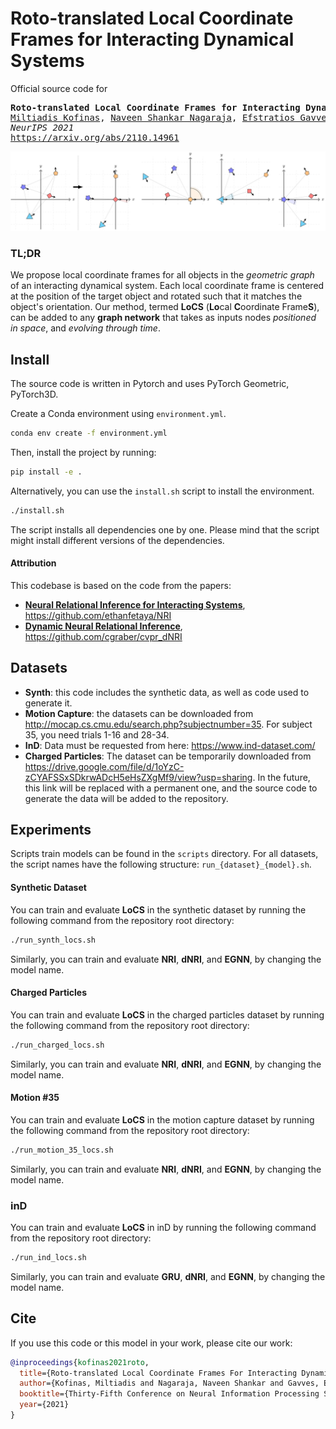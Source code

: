 # Roto-translated Local Coordinate Frames for Interacting Dynamical Systems

Official source code for
<pre>
<b>Roto-translated Local Coordinate Frames for Interacting Dynamical Systems</b>
<a href="https://mkofinas.github.io/">Miltiadis Kofinas</a>, <a href="https://menaveenshankar.github.io/">Naveen Shankar Nagaraja</a>, <a href="https://egavves.com/">Efstratios Gavves</a>
<em>NeurIPS 2021</em>
<a href="https://arxiv.org/abs/2110.14961">https://arxiv.org/abs/2110.14961</a>
</pre>

![LoCS](assets/img/local_coordinate_frames.png)

### TL;DR

We propose local coordinate frames for all objects in the <em>geometric
graph</em> of an interacting dynamical system. Each local coordinate frame is
centered at the position of the target object and rotated such that it matches
the object's orientation. Our method, termed **LoCS** (**Lo**cal **C**oordinate
Frame**S**), can be added to any **graph network** that takes as inputs nodes
<em>positioned in space</em>, and <em>evolving through time</em>.

## Install

The source code is written in Pytorch and uses PyTorch Geometric, PyTorch3D.

Create a Conda environment using `environment.yml`.

```sh
conda env create -f environment.yml
```
Then, install the project by running:

```sh
pip install -e .
```

Alternatively, you can use the `install.sh` script to install the environment.

```sh
./install.sh
```

The script installs all dependencies one by one. Please mind that the script
might install different versions of the dependencies.

#### Attribution

This codebase is based on the code from the papers:
- [__Neural Relational Inference for Interacting Systems__](https://arxiv.org/pdf/1802.04687.pdf), https://github.com/ethanfetaya/NRI
- [__Dynamic Neural Relational Inference__](https://openaccess.thecvf.com/content_CVPR_2020/papers/Graber_Dynamic_Neural_Relational_Inference_CVPR_2020_paper.pdf), https://github.com/cgraber/cvpr_dNRI

## Datasets

- __Synth__: this code includes the synthetic data, as well as code used to generate it.
- __Motion Capture__: the datasets can be downloaded from http://mocap.cs.cmu.edu/search.php?subjectnumber=35. For subject 35, you need trials 1-16 and 28-34.
- __InD__: Data must be requested from here: https://www.ind-dataset.com/
- __Charged Particles__: The dataset can be temporarily downloaded from https://drive.google.com/file/d/1oYzC-zCYAFSSxSDkrwADcH5eHsZXgMf9/view?usp=sharing. In the
  future, this link will be replaced with a permanent one, and the source code
  to generate the data will be added to the repository.

## Experiments

Scripts train models can be found in the `scripts` directory. For all datasets,
the script names have the following structure: `run_{dataset}_{model}.sh`.

#### Synthetic Dataset

You can train and evaluate __LoCS__ in the synthetic dataset by running the
following command from the repository root directory:

```sh
./run_synth_locs.sh
```

Similarly, you can train and evaluate __NRI__, __dNRI__, and __EGNN__, by
changing the model name.

#### Charged Particles

You can train and evaluate __LoCS__ in the charged particles dataset by running the
following command from the repository root directory:

```sh
./run_charged_locs.sh
```

Similarly, you can train and evaluate __NRI__, __dNRI__, and __EGNN__, by
changing the model name.

#### Motion #35

You can train and evaluate __LoCS__ in the motion capture dataset by running the
following command from the repository root directory:

```sh
./run_motion_35_locs.sh
```

Similarly, you can train and evaluate __NRI__, __dNRI__, and __EGNN__, by
changing the model name.

### inD

You can train and evaluate __LoCS__ in inD by running the
following command from the repository root directory:

```sh
./run_ind_locs.sh
```

Similarly, you can train and evaluate __GRU__, __dNRI__, and __EGNN__, by
changing the model name.

## Cite

If you use this code or this model in your work, please cite our work:

```bibtex
@inproceedings{kofinas2021roto,
  title={Roto-translated Local Coordinate Frames For Interacting Dynamical Systems},
  author={Kofinas, Miltiadis and Nagaraja, Naveen Shankar and Gavves, Efstratios},
  booktitle={Thirty-Fifth Conference on Neural Information Processing Systems (NeurIPS)},
  year={2021}
}
```
